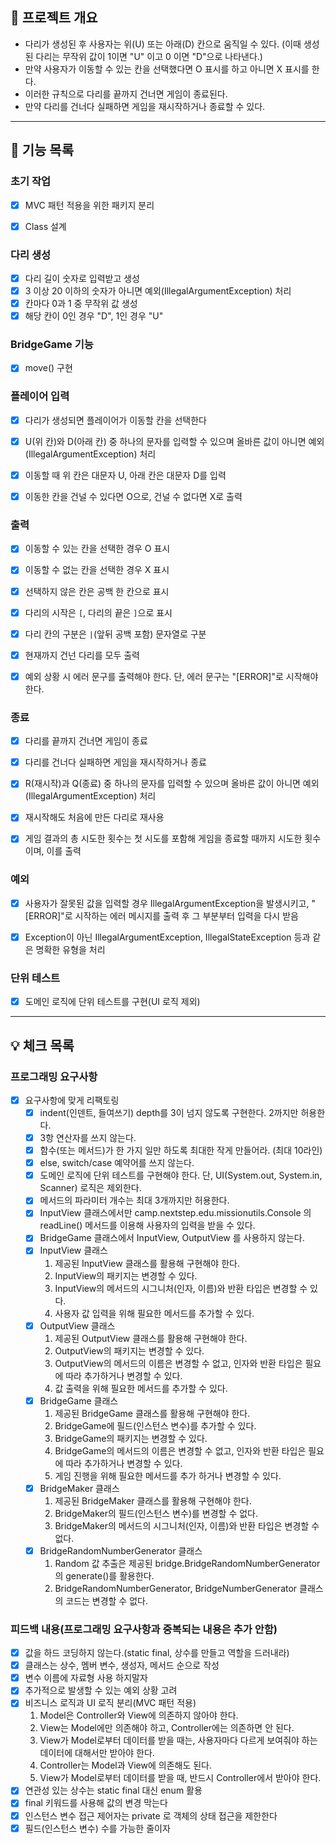 ## 🎯 프로젝트 개요
- 다리가 생성된 후 사용자는 위(U) 또는 아래(D) 칸으로 움직일 수 있다.
(이때 생성된 다리는 무작위 값이 1이면 "U" 이고 0 이면 "D"으로 나타낸다.)
- 만약 사용자가 이동할 수 있는 칸을 선택했다면 O 표시를 하고 아니면 X 표시를 한다.
- 이러한 규칙으로 다리를 끝까지 건너면 게임이 종료된다.
- 만약 다리를 건너다 실패하면 게임을 재시작하거나 종료할 수 있다.
***
## 🚀 기능 목록
### 초기 작업
- [x] MVC 패턴 적용을 위한 패키지 분리
- [x] Class 설계


### 다리 생성
- [x] 다리 길이 숫자로 입력받고 생성
- [x] 3 이상 20 이하의 숫자가 아니면 예외(IllegalArgumentException) 처리
- [x] 칸마다 0과 1 중 무작위 값 생성 
- [x] 해당 칸이 0인 경우 "D", 1인 경우 "U"
  
### BridgeGame 기능
- [x] move() 구현

### 플레이어 입력
- [x] 다리가 생성되면 플레이어가 이동할 칸을 선택한다
- [x] U(위 칸)와 D(아래 칸) 중 하나의 문자를 입력할 수 있으며 올바른 값이 아니면 예외(IllegalArgumentException) 처리
- [x] 이동할 때 위 칸은 대문자 U, 아래 칸은 대문자 D를 입력
- [x] 이동한 칸을 건널 수 있다면 O으로, 건널 수 없다면 X로 출력


### 출력 
- [x] 이동할 수 있는 칸을 선택한 경우 O 표시
- [x] 이동할 수 없는 칸을 선택한 경우 X 표시
- [x] 선택하지 않은 칸은 공백 한 칸으로 표시
- [x] 다리의 시작은 `[`, 다리의 끝은 `]`으로 표시
- [x] 다리 칸의 구분은 ` | `(앞뒤 공백 포함) 문자열로 구분
- [x] 현재까지 건넌 다리를 모두 출력
- [x] 예외 상황 시 에러 문구를 출력해야 한다. 단, 에러 문구는 "[ERROR]"로 시작해야 한다.


### 종료
- [x] 다리를 끝까지 건너면 게임이 종료
- [x] 다리를 건너다 실패하면 게임을 재시작하거나 종료
- [x] R(재시작)과 Q(종료) 중 하나의 문자를 입력할 수 있으며 올바른 값이 아니면 예외(IllegalArgumentException) 처리
- [x] 재시작해도 처음에 만든 다리로 재사용
- [x] 게임 결과의 총 시도한 횟수는 첫 시도를 포함해 게임을 종료할 때까지 시도한 횟수이며, 이를 출력


### 예외
- [x] 사용자가 잘못된 값을 입력할 경우 IllegalArgumentException을 발생시키고, "[ERROR]"로 시작하는 에러 메시지를 출력 후 그 부분부터 입력을 다시 받음
- [x] Exception이 아닌 IllegalArgumentException, IllegalStateException 등과 같은 명확한 유형을 처리


### 단위 테스트
- [x] 도메인 로직에 단위 테스트를 구현(UI 로직 제외)
***
## 💡 체크 목록

### 프로그래밍 요구사항
- [x] 요구사항에 맞게 리팩토링
    - [x] indent(인덴트, 들여쓰기) depth를 3이 넘지 않도록 구현한다. 2까지만 허용한다. 
    - [x] 3항 연산자를 쓰지 않는다.
    - [x] 함수(또는 메서드)가 한 가지 일만 하도록 최대한 작게 만들어라. (최대 10라인)
    - [x] else, switch/case 예약어를 쓰지 않는다.
    - [x] 도메인 로직에 단위 테스트를 구현해야 한다. 단, UI(System.out, System.in, Scanner) 로직은 제외한다.
    - [x] 메서드의 파라미터 개수는 최대 3개까지만 허용한다.
    - [x] InputView 클래스에서만 camp.nextstep.edu.missionutils.Console 의 readLine() 메서드를 이용해 사용자의 입력을 받을 수 있다.
    - [x] BridgeGame 클래스에서 InputView, OutputView 를 사용하지 않는다.
    - [x] InputView 클래스
        1. 제공된 InputView 클래스를 활용해 구현해야 한다.
        2. InputView의 패키지는 변경할 수 있다.
        3. InputView의 메서드의 시그니처(인자, 이름)와 반환 타입은 변경할 수 있다.
        4. 사용자 값 입력을 위해 필요한 메서드를 추가할 수 있다.
    - [x] OutputView 클래스
        1. 제공된 OutputView 클래스를 활용해 구현해야 한다.
        2. OutputView의 패키지는 변경할 수 있다.
        3. OutputView의 메서드의 이름은 변경할 수 없고, 인자와 반환 타입은 필요에 따라 추가하거나 변경할 수 있다.
        4. 값 출력을 위해 필요한 메서드를 추가할 수 있다.
    - [x] BridgeGame 클래스
        1. 제공된 BridgeGame 클래스를 활용해 구현해야 한다.
        2. BridgeGame에 필드(인스턴스 변수)를 추가할 수 있다.
        3. BridgeGame의 패키지는 변경할 수 있다.
        4. BridgeGame의 메서드의 이름은 변경할 수 없고, 인자와 반환 타입은 필요에 따라 추가하거나 변경할 수 있다.
        5. 게임 진행을 위해 필요한 메서드를 추가 하거나 변경할 수 있다.
    - [x] BridgeMaker 클래스
        1. 제공된 BridgeMaker 클래스를 활용해 구현해야 한다.
        2. BridgeMaker의 필드(인스턴스 변수)를 변경할 수 없다.
        3. BridgeMaker의 메서드의 시그니처(인자, 이름)와 반환 타입은 변경할 수 없다.
    - [x] BridgeRandomNumberGenerator 클래스
        1. Random 값 추출은 제공된 bridge.BridgeRandomNumberGenerator의 generate()를 활용한다.
        2. BridgeRandomNumberGenerator, BridgeNumberGenerator 클래스의 코드는 변경할 수 없다.

### 피드백 내용(프로그래밍 요구사항과 중복되는 내용은 추가 안함)
- [x] 값을 하드 코딩하지 않는다.(static final, 상수를 만들고 역할을 드러내라)
- [x] 클래스는 상수, 멤버 변수, 생성자, 메서드 순으로 작성
- [x] 변수 이름에 자료형 사용 하지말자
- [x] 추가적으로 발생할 수 있는 예외 상황 고려
- [x] 비즈니스 로직과 UI 로직 분리(MVC 패턴 적용)
    1. Model은 Controller와 View에 의존하지 않아야 한다.
    2. View는 Model에만 의존해야 하고, Controller에는 의존하면 안 된다.
    3. View가 Model로부터 데이터를 받을 때는, 사용자마다 다르게 보여줘야 하는 데이터에 대해서만 받아야 한다.
    4. Controller는 Model과 View에 의존해도 된다.
    5. View가 Model로부터 데이터를 받을 때, 반드시 Controller에서 받아야 한다.
- [x] 연관성 있는 상수는 static final 대신 enum 활용
- [x] final 키워드를 사용해 값의 변경 막는다
- [x] 인스턴스 변수 접근 제어자는 private 로 객체의 상태 접근을 제한한다
- [x] 필드(인스턴스 변수) 수를 가능한 줄이자

